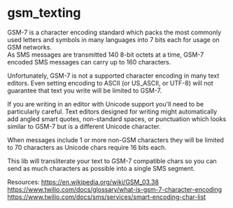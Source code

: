# gsm_texting

GSM-7 is a character encoding standard which packs the most commonly used 
letters and symbols in many languages into 7 bits each for usage on GSM networks.  
As SMS messages are transmitted 140 8-bit octets at a time, GSM-7 encoded SMS 
messages can carry up to 160 characters.

Unfortunately, GSM-7 is not a supported character encoding in many text editors. 
Even setting encoding to ASCII (or US_ASCII, or UTF-8) will not guarantee that 
text you write will be limited to GSM-7.

If you are writing in an editor with Unicode support you'll need to be particularly
careful. Text editors designed for writing might automatically add angled smart 
quotes, non-standard spaces, or punctuation which looks similar to GSM-7 but is a 
different Unicode character.

When messages include 1 or more non-GSM characters they will be limited to 70 
characters as Unicode chars require 16 bits each.

This lib will transliterate your text to GSM-7 compatible chars so you can send
as much characters as possible into a single SMS segment.

Resources:
https://en.wikipedia.org/wiki/GSM_03.38
https://www.twilio.com/docs/glossary/what-is-gsm-7-character-encoding
https://www.twilio.com/docs/sms/services/smart-encoding-char-list
